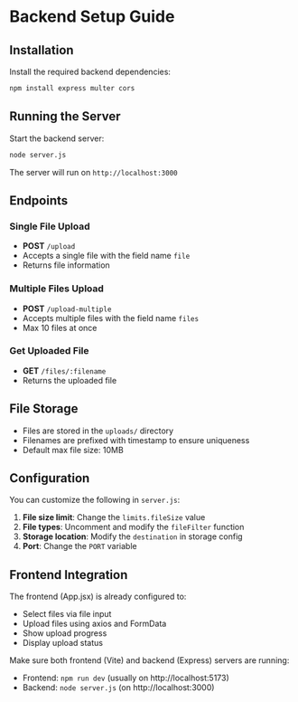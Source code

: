 # Backend Setup Guide

## Installation

Install the required backend dependencies:

```bash
npm install express multer cors
```

## Running the Server

Start the backend server:

```bash
node server.js
```

The server will run on `http://localhost:3000`

## Endpoints

### Single File Upload
- **POST** `/upload`
- Accepts a single file with the field name `file`
- Returns file information

### Multiple Files Upload
- **POST** `/upload-multiple`
- Accepts multiple files with the field name `files`
- Max 10 files at once

### Get Uploaded File
- **GET** `/files/:filename`
- Returns the uploaded file

## File Storage

- Files are stored in the `uploads/` directory
- Filenames are prefixed with timestamp to ensure uniqueness
- Default max file size: 10MB

## Configuration

You can customize the following in `server.js`:

1. **File size limit**: Change the `limits.fileSize` value
2. **File types**: Uncomment and modify the `fileFilter` function
3. **Storage location**: Modify the `destination` in storage config
4. **Port**: Change the `PORT` variable

## Frontend Integration

The frontend (App.jsx) is already configured to:
- Select files via file input
- Upload files using axios and FormData
- Show upload progress
- Display upload status

Make sure both frontend (Vite) and backend (Express) servers are running:
- Frontend: `npm run dev` (usually on http://localhost:5173)
- Backend: `node server.js` (on http://localhost:3000)
